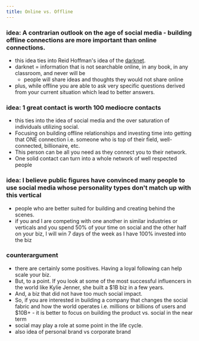 ```yaml
---
title: Online vs. Offline
---
```


### idea: A contrarian outlook on the age of social media - building offline connections are more important than online connections. 
- this idea ties into Reid Hoffman's idea of the [darknet](https://www.incognitoartists.com/blog/power-dark-net/).
- darknet = information that is not searchable online, in any book, in any classroom, and never will be
  - people will share ideas and thoughts they would not share online 
-  plus, while offline you are able to ask very specific questions derived from your current situation which lead to better answers. 

### idea: 1 great contact is worth 100 mediocre contacts  
- this ties into the idea of social media and the over saturation of individuals utilizing social. 
- Focusing on building offline relationships and investing time into getting that ONE connection i.e. someone who is top of their field, well-connected, billionaire, etc. 
- This person can be all you need as they connect you to their network. 
- One solid contact can turn into a whole network of well respected people 

### idea: I believe public figures have convinced many people to use social media whose personality types don't match up with this vertical 
- people who are better suited for building and creating behind the scenes. 
- if you and I are competing with one another in similar industries or verticals and you spend 50% of your time on social and the other half on your biz, I will win 7 days of the week as I have 100% invested into the biz
### counterargument 
- there are certainly some positives. Having a loyal following can help scale your biz. 
- But, to a point. If you look at some of the most successful influencers in the world like Kylie Jenner, she built a $1B biz in a few years. 
- And, a biz that did not have too much social impact. 
- So, if you are interested in building a company that changes the social fabric and how the world operates i.e. millions or billions of users and $10B+ - it is better to focus on building the product vs. social in the near term
- social may play a role at some point in the life cycle. 
- also idea of personal brand vs corporate brand

